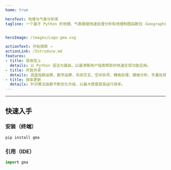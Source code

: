 ```yaml
---
home: true

heroText: 地理与气象分析库
tagline: 一个基于 Python 的地理、气象数据快速处理分析和地理制图函数包（Geographic and Meteorological Analysis，gma）


heroImage: /images/Logo-gma.svg

actionText: 开始探索 →
actionLink: /Introduce.md
features:
- title: 易用至上
  details: 以 Python 语法为基础，以最清晰用户指南帮助你快速实现功能应用。
- title: 开放共享
  details: 涵盖指数运算、数学运算、系统交互、空间杂项、栅格处理、栅格分析、矢量处理等方向近百个功能函数开放使用。
- title: 效率更新
  details: 针对算法函数不断优化升级，以最大限度提高运行效率。
---
```


---
## <strong>快速入手</strong>

### 安装（终端）
```bash
pip install gma
```
### 引用（IDE）
```python
import gma
```
